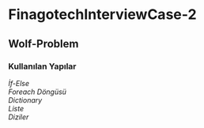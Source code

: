 # FinagotechInterviewCase-2
## Wolf-Problem
### Kullanılan Yapılar

*İf-Else* </br>
*Foreach Döngüsü* </br>
*Dictionary* </br>
*Liste* </br>
*Diziler*

